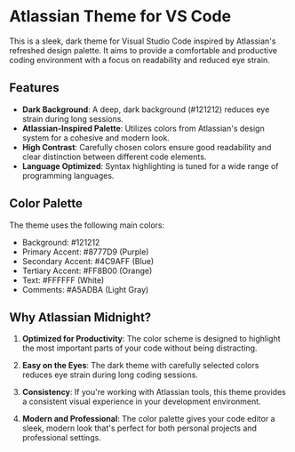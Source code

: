 # Atlassian Theme for VS Code

This is a sleek, dark theme for Visual Studio Code inspired by Atlassian's refreshed design palette. It aims to provide a comfortable and productive coding environment with a focus on readability and reduced eye strain.

## Features

- **Dark Background**: A deep, dark background (#121212) reduces eye strain during long sessions.
- **Atlassian-Inspired Palette**: Utilizes colors from Atlassian's design system for a cohesive and modern look.
- **High Contrast**: Carefully chosen colors ensure good readability and clear distinction between different code elements.
- **Language Optimized**: Syntax highlighting is tuned for a wide range of programming languages.

## Color Palette

The theme uses the following main colors:

- Background: #121212
- Primary Accent: #8777D9 (Purple)
- Secondary Accent: #4C9AFF (Blue)
- Tertiary Accent: #FF8B00 (Orange)
- Text: #FFFFFF (White)
- Comments: #A5ADBA (Light Gray)

## Why Atlassian Midnight?

1. **Optimized for Productivity**: The color scheme is designed to highlight the most important parts of your code without being distracting.

2. **Easy on the Eyes**: The dark theme with carefully selected colors reduces eye strain during long coding sessions.

3. **Consistency**: If you're working with Atlassian tools, this theme provides a consistent visual experience in your development environment.

4. **Modern and Professional**: The color palette gives your code editor a sleek, modern look that's perfect for both personal projects and professional settings.
